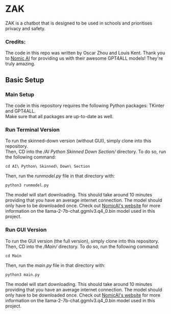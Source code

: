 # ZAK
ZAK is a chatbot that is designed to be used in schools and prioritises privacy and safety.
### Credits:
The code in this repo was written by Oscar Zhou and Louis Kent.
Thank you to [Nomic AI](https://gpt4all.io/index.html) for providing us with their awesome GPT4ALL models! They're truly amazing.

## Basic Setup
### Main Setup
The code in this repository requires the following Python packages: TKinter and GPT4ALL.  
Make sure that all packages are up-to-date as well.  

### Run Terminal Version
To run the skinned-down version (without GUI), simply clone into this repository.  
Then, CD into the */AI Python Skinned Down Section/* directory. To do so, run the following command:
```
cd AI\ Python\ Skinned\ Down\ Section
```
Then, run the *runmodel.py* file in that directory with:
```
python3 runmodel.py
```
The model will start downloading. This should take around 10 minutes providing that you have an average internet connection. The model should only have to be downloaded once. Check out [NomicAI's website](https://gpt4all.io/index.html) for more information on the llama-2-7b-chat.ggmlv3.q4_0.bin model used in this project.

### Run GUI Version
To run the GUI version (the full version), simply clone into this repository.  
Then, CD into the */Main/* directory. To do so, run the following command:
```
cd Main
```
Then, run the *main.py* file in that directory with:
```
python3 main.py
```
The model will start downloading. This should take around 10 minutes providing that you have an average internet connection. The model should only have to be downloaded once. Check out [NomicAI's website](https://gpt4all.io/index.html) for more information on the llama-2-7b-chat.ggmlv3.q4_0.bin model used in this project.
